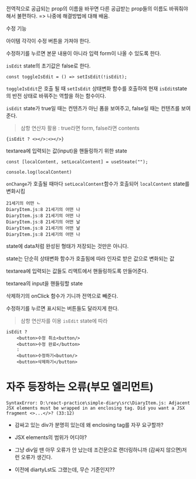 전역적으로 공급되는 prop의 이름을 바꾸면 다른 공급받는 prop들의 이름도 바꿔줘야 해서 불편하다. => 나중에 해결방법에 대해 배움.



수정 기능

아이템 각각이 수정 버튼을 가져야 한다.

수정하기를 누르면 본문 내용이 아니라 입력 form이 나올 수 있도록 한다.

`isEdit` state의 초기값은 false로 한다.

```react
const toggleIsEdit = () => setIsEdit(!isEdit);
```

`toggleIsEdit`은 호출 될 때 `setIsEdit` 상태변화 함수를 호출하여 현재 `isEdit`state의 반전 상태로 바꿔주는 역할을 하는 함수이다.



`isEdit` state가 true일 때는 컨텐츠가 아닌 폼을 보여주고, false일 때는 컨텐츠를 보여준다.

> 삼항 연산자 활용 : true라면 form, false라면 contents

```react
{isEdit ? <></>:<></>}
```



textarea에 입력되는 값(input)을 핸들링하기 위한 state

```react
const [localContent, setLocalContent] = useSteate("");
```

```react
console.log(localContent)
```

`onChange`가 호출될 때마다 `setLocalContent`함수가 호출되어 `localContent` state를 변화시킴

```
21세기의 어떤 ㄴ
DiaryItem.js:8 21세기의 어떤 나
DiaryItem.js:8 21세기의 어떤 나
DiaryItem.js:8 21세기의 어떤 날
DiaryItem.js:8 21세기의 어떤 날
DiaryItem.js:8 21세기의 어떤 나
```

state에 data처럼 완성된 형태가 저장되는 것만은 아니다.

state는 단순히 상태변화 함수가 호출됨에 따라 인자로 받은 값으로 변화되는 값



textarea에 입력되는 값들도 리액트에서 핸들링하도록 만들어준다.

textarea의 input을 핸들링할 state



삭제하기의 onClick 함수가 기니까 전역으로 빼준다.



수정하기를 누르면 표시되는 버튼들도 달라지게 한다.

> 삼항 연산자를 이용 `isEdit` state에 따라

```react
isEdit ? 
    <button>수정 취소<button/>
    <button>수정 완료</button>
    :
    <button>수정하기<button/>
    <button>삭제하기</button>
```



# 자주 등장하는 오류(부모 엘리먼트)

```
SyntaxError: D:\react-practice\simple-diary\src\DiaryItem.js: Adjacent JSX elements must be wrapped in an enclosing tag. Did you want a JSX fragment <>...</>? (33:12)
```

- 감싸고 있는 div가 분명히 있는데 왜 enclosing tag를 자꾸 요구할까?
- JSX elements의 범위가 어디야?
- 그냥 div일 땐 아무 오류가 안 났는데 조건문으로 랜더링하니까 (감싸지 않으면)저런 오류가 생긴다.

- 이전에 diartyLst도 그랬는데, 무슨 기준인지??